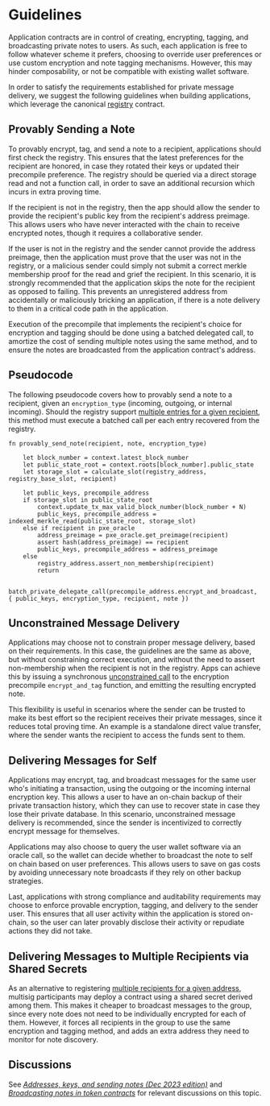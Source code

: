 # Guidelines

Application contracts are in control of creating, encrypting, tagging, and broadcasting private notes to users. As such, each application is free to follow whatever scheme it prefers, choosing to override user preferences or use custom encryption and note tagging mechanisms. However, this may hinder composability, or not be compatible with existing wallet software.

In order to satisfy the requirements established for private message delivery, we suggest the following guidelines when building applications, which leverage the canonical [registry](./registry.md) contract.

## Provably Sending a Note

To provably encrypt, tag, and send a note to a recipient, applications should first check the registry. This ensures that the latest preferences for the recipient are honored, in case they rotated their keys or updated their precompile preference. The registry should be queried via a direct storage read and not a function call, in order to save an additional recursion which incurs in extra proving time.

If the recipient is not in the registry, then the app should allow the sender to provide the recipient's public key from the recipient's address preimage. This allows users who have never interacted with the chain to receive encrypted notes, though it requires a collaborative sender.

If the user is not in the registry and the sender cannot provide the address preimage, then the application must prove that the user was not in the registry, or a malicious sender could simply not submit a correct merkle membership proof for the read and grief the recipient. In this scenario, it is strongly recommended that the application skips the note for the recipient as opposed to failing. This prevents an unregistered address from accidentally or maliciously bricking an application, if there is a note delivery to them in a critical code path in the application.

Execution of the precompile that implements the recipient's choice for encryption and tagging should be done using a batched delegated call, to amortize the cost of sending multiple notes using the same method, and to ensure the notes are broadcasted from the application contract's address.

## Pseudocode

The following pseudocode covers how to provably send a note to a recipient, given an `encryption_type` <!-- I think this should be `private_message_type`. Selecting the kind of key is separate from selecting an encryption scheme --> (incoming, outgoing, or internal incoming). Should the registry support [multiple entries for a given recipient](./registry.md#multiple-recipients-per-address), this method must execute a batched call per each entry recovered from the registry.

```
fn provably_send_note(recipient, note, encryption_type)

    let block_number = context.latest_block_number
    let public_state_root = context.roots[block_number].public_state
    let storage_slot = calculate_slot(registry_address, registry_base_slot, recipient)

    let public_keys, precompile_address
    if storage_slot in public_state_root
        context.update_tx_max_valid_block_number(block_number + N)
        public_keys, precompile_address = indexed_merkle_read(public_state_root, storage_slot)
    else if recipient in pxe_oracle
        address_preimage = pxe_oracle.get_preimage(recipient)
        assert hash(address_preimage) == recipient
        public_keys, precompile_address = address_preimage
    else
        registry_address.assert_non_membership(recipient)
        return

    batch_private_delegate_call(precompile_address.encrypt_and_broadcast, { public_keys, encryption_type, recipient, note })
```

## Unconstrained Message Delivery

Applications may choose not to constrain proper message delivery, based on their requirements. In this case, the guidelines are the same as above, but without constraining correct execution, and without the need to assert non-membership when the recipient is not in the registry. Apps can achieve this by issuing a synchronous [unconstrained call](../calls//unconstrained-calls.md) to the encryption precompile `encrypt_and_tag` function, and emitting the resulting encrypted note.

This flexibility is useful in scenarios where the sender can be trusted to make its best effort so the recipient receives their private messages, since it reduces total proving time. An example is a standalone direct value transfer, where the sender wants the recipient to access the funds sent to them.

## Delivering Messages for Self

Applications may encrypt, tag, and broadcast messages for the same user who's initiating a transaction, using the outgoing or the incoming internal encryption key. This allows a user to have an on-chain backup of their private transaction history, which they can use to recover state in case they lose their private database. In this scenario, unconstrained message delivery is recommended, since the sender is incentivized to correctly encrypt message for themselves.

Applications may also choose to query the user wallet software via an oracle call, so the wallet can decide whether to broadcast the note to self on chain based on user preferences. This allows users to save on gas costs by avoiding unnecessary note broadcasts if they rely on other backup strategies.

Last, applications with strong compliance and auditability requirements may choose to enforce provable encryption, tagging, and delivery to the sender user. This ensures that all user activity within the application is stored on-chain, so the user can later provably disclose their activity or repudiate actions they did not take.

## Delivering Messages to Multiple Recipients via Shared Secrets

As an alternative to registering [multiple recipients for a given address](./registry.md#multiple-recipients-per-address), multisig participants may deploy a contract using a shared secret derived among them. This makes it cheaper to broadcast messages to the group, since every note does not need to be individually encrypted for each of them. However, it forces all recipients in the group to use the same encryption and tagging method, and adds an extra address they need to monitor for note discovery.

## Discussions

See [_Addresses, keys, and sending notes (Dec 2023 edition)_](https://forum.aztec.network/t/addresses-keys-and-sending-notes-dec-2023-edition/2633) and [_Broadcasting notes in token contracts_](https://forum.aztec.network/t/broadcasting-notes-in-token-contracts/2658) for relevant discussions on this topic.
